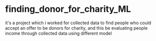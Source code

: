 # finding_donor_for_charity_ML
it's a project which i worked for collected data to find people who could accept an offer to be donors for charity, and this be evaluating people income through collected data using different model
